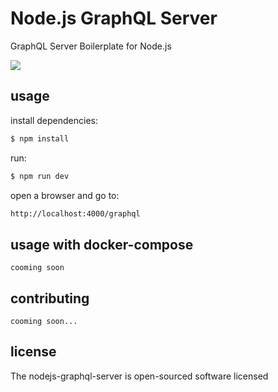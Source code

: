Node.js GraphQL Server
==============================================
GraphQL Server Boilerplate for Node.js

![](https://imgur.com/lIi4YrZ.png)


## usage

install dependencies:
```sh
$ npm install
```

run:
```sh
$ npm run dev
```

open a browser and go to:
```sh
http://localhost:4000/graphql
```

## usage with docker-compose

```note
cooming soon
``` 

## contributing
```note
cooming soon...
``` 

## license
The nodejs-graphql-server is open-sourced software licensed
